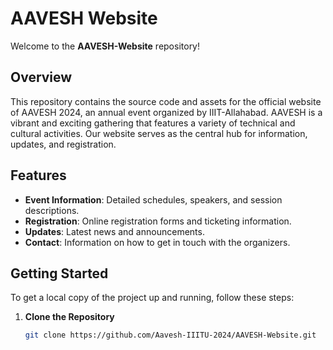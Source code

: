 # AAVESH Website

Welcome to the **AAVESH-Website** repository!

## Overview

This repository contains the source code and assets for the official website of AAVESH 2024, an annual event organized by IIIT-Allahabad. AAVESH is a vibrant and exciting gathering that features a variety of technical and cultural activities. Our website serves as the central hub for information, updates, and registration.

## Features

- **Event Information**: Detailed schedules, speakers, and session descriptions.
- **Registration**: Online registration forms and ticketing information.
- **Updates**: Latest news and announcements.
- **Contact**: Information on how to get in touch with the organizers.

## Getting Started

To get a local copy of the project up and running, follow these steps:

1. **Clone the Repository**

   ```sh
   git clone https://github.com/Aavesh-IIITU-2024/AAVESH-Website.git
